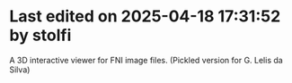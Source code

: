 # Last edited on 2025-04-18 17:31:52 by stolfi

A 3D interactive viewer for FNI image files.
(Pickled version for G. Lelis da Silva)
